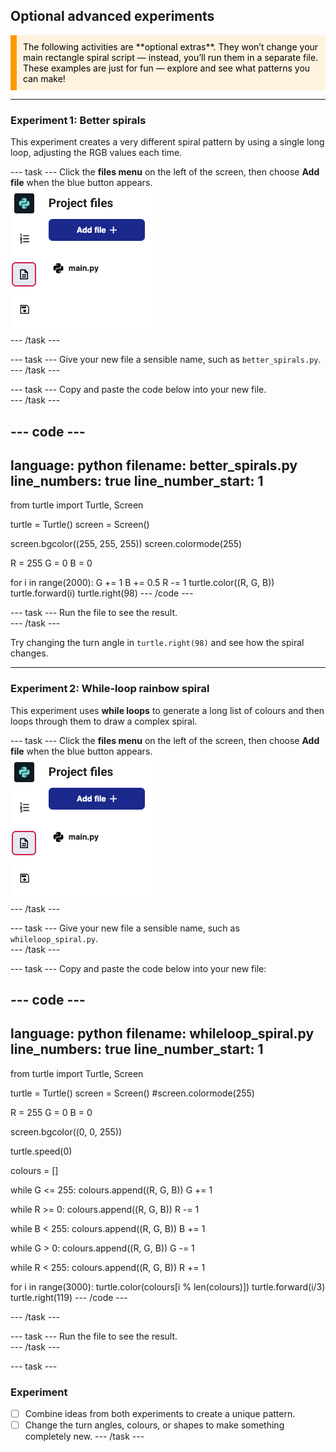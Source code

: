 ## Optional advanced experiments

<div style="border-left: solid; border-width:10px; border-color: #ff9800; background-color: #fff3e0; padding: 10px; color: #000000; font-family: inherit;">
The following activities are **optional extras**.  
They won’t change your main rectangle spiral script — instead, you’ll run them in a separate file.  
These examples are just for fun — explore and see what patterns you can make!
</div> 

---

### Experiment 1: Better spirals
This experiment creates a very different spiral pattern by using a single long loop, adjusting the RGB values each time.

--- task ---
Click the **files menu** on the left of the screen, then choose **Add file** when the blue button appears.  
![Click “Add file”](images/addfile.png)  
--- /task ---

--- task ---
Give your new file a sensible name, such as `better_spirals.py`.  
--- /task ---

--- task ---
Copy and paste the code below into your new file.  
--- /task ---

--- code ---
---
language: python
filename: better_spirals.py
line_numbers: true
line_number_start: 1
---
from turtle import Turtle, Screen

turtle = Turtle()
screen = Screen()

screen.bgcolor((255, 255, 255))
screen.colormode(255)

R = 255
G = 0
B = 0

for i in range(2000):
    G += 1
    B += 0.5
    R -= 1
    turtle.color((R, G, B))
    turtle.forward(i)
    turtle.right(98)
--- /code ---

--- task ---
Run the file to see the result.  
--- /task ---

Try changing the turn angle in `turtle.right(98)` and see how the spiral changes.

---

### Experiment 2: While‑loop rainbow spiral
This experiment uses **while loops** to generate a long list of colours and then loops through them to draw a complex spiral.

--- task ---
Click the **files menu** on the left of the screen, then choose **Add file** when the blue button appears.  
![Click “Add file”](images/addfile.png)  
--- /task ---

--- task ---
Give your new file a sensible name, such as `whileloop_spiral.py`.  
--- /task ---

--- task ---
Copy and paste the code below into your new file:

--- code ---
---
language: python
filename: whileloop_spiral.py
line_numbers: true
line_number_start: 1
---
from turtle import Turtle, Screen

turtle = Turtle()
screen = Screen()
#screen.colormode(255)

R = 255
G = 0
B = 0

screen.bgcolor((0, 0, 255))

turtle.speed(0)

colours = []

while G <= 255:
    colours.append((R, G, B))
    G += 1

while R >= 0:
    colours.append((R, G, B))
    R -= 1

while B < 255:
    colours.append((R, G, B))
    B += 1

while G > 0:
    colours.append((R, G, B))
    G -= 1

while R < 255:
    colours.append((R, G, B))
    R += 1
  

for i in range(3000):
    turtle.color(colours[i % len(colours)])
    turtle.forward(i/3)
    turtle.right(119)
--- /code ---

--- /task ---

--- task ---
Run the file to see the result.  
--- /task ---

--- task ---
### Experiment
- [ ] Combine ideas from both experiments to create a unique pattern.  
- [ ] Change the turn angles, colours, or shapes to make something completely new.
--- /task ---
